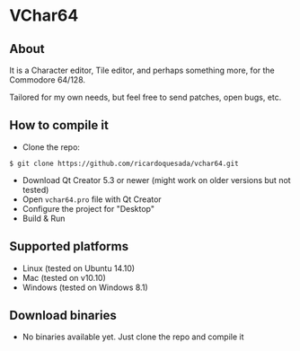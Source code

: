 # VChar64

## About

It is a Character editor, Tile editor, and perhaps something more, for the Commodore 64/128.

Tailored for my own needs, but feel free to send patches, open bugs, etc.

## How to compile it

* Clone the repo:

```
$ git clone https://github.com/ricardoquesada/vchar64.git
```

* Download Qt Creator 5.3 or newer (might work on older versions but not tested)
* Open `vchar64.pro` file with Qt Creator
* Configure the project for "Desktop"
* Build & Run

## Supported platforms

* Linux (tested on Ubuntu 14.10)
* Mac (tested on v10.10)
* Windows (tested on Windows 8.1)

## Download binaries

* No binaries available yet. Just clone the repo and compile it
